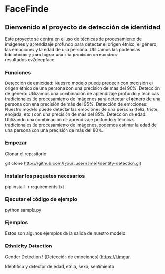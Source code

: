 # FaceFinde

## Bienvenido al proyecto de detección de identidad
Este proyecto se centra en el uso de técnicas de procesamiento de imágenes y aprendizaje profundo para detectar el origen étnico, el género, las emociones y la edad de una persona. Utilizamos las poderosas bibliotecas y para lograr una alta precisión en nuestros resultados.cv2deepface


### Funciones
Detección de etnicidad: Nuestro modelo puede predecir con precisión el origen étnico de una persona con una precisión de más del 90%.
Detección de género: Utilizamos una combinación de aprendizaje profundo y técnicas tradicionales de procesamiento de imágenes para detectar el género de una persona con una precisión de más del 95%.
Detección de emociones: Nuestro modelo puede detectar las emociones de una persona (feliz, triste, enojada, etc.) con una precisión de más del 85%.
Detección de edad: Utilizando una combinación de aprendizaje profundo y técnicas tradicionales de procesamiento de imágenes, podemos estimar la edad de una persona con una precisión de más del 80%.
### Empezar
Clonar el repositorio

git clone https://github.com/[your_username]/identity-detection.git

### Instalar los paquetes necesarios
pip install -r requirements.txt

### Ejecutar el código de ejemplo
python sample.py


### Ejemplos
Estos son algunos ejemplos de la salida de nuestro modelo:

### Ethnicity Detection
Gender Detection ! [Detección de emociones] (https://i.imgur.






Identifica y detector de edad, etnia, sexo, sentimiento
